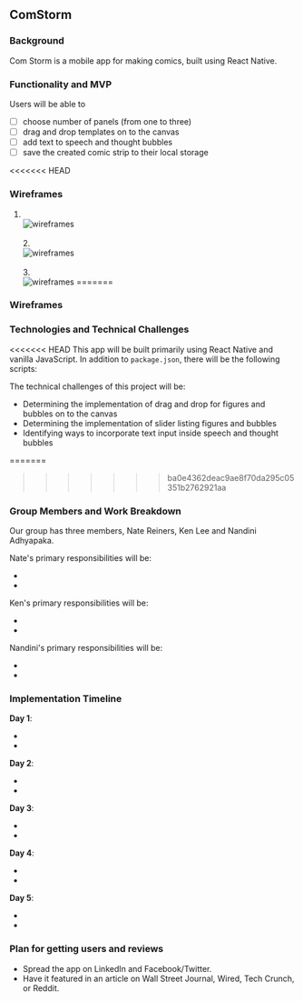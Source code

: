## ComStorm

### Background

Com Storm is a mobile app for making comics, built using React Native.

### Functionality and MVP

Users will be able to

- [ ] choose number of panels (from one to three)
- [ ] drag and drop templates on to the canvas
- [ ] add text to speech and thought bubbles
- [ ] save the created comic strip to their local storage

<<<<<<< HEAD

### Wireframes

1. <br />![wireframes](docs/wireframes/splash_page.png) <br />
<br /> 2. <br /> ![wireframes](docs/wireframes/form1.png) <br />
<br />3. <br /> ![wireframes](docs/wireframes/form2.png)
=======
### Wireframes

### Technologies and Technical Challenges

<<<<<<< HEAD
This app will be built primarily using React Native and vanilla JavaScript. In addition to `package.json`, there will be the following scripts:

The technical challenges of this project will be:

- Determining the implementation of drag and drop for figures and bubbles on to the canvas
- Determining the implementation of slider listing figures and bubbles
- Identifying ways to incorporate text input inside speech and thought bubbles

=======
>>>>>>> ba0e4362deac9ae8f70da295c05351b2762921aa
### Group Members and Work Breakdown

Our group has three members, Nate Reiners, Ken Lee and Nandini Adhyapaka.

Nate's primary responsibilities will be:

-
-

Ken's primary responsibilities will be:

-
-

Nandini's primary responsibilities will be:

-
-

### Implementation Timeline

**Day 1**:

-
-

**Day 2**:

-
-

**Day 3**:

-
-

**Day 4**:

-
-

**Day 5**:

-
-

### Plan for getting users and reviews

- Spread the app on LinkedIn and Facebook/Twitter.
- Have it featured in an article on Wall Street Journal, Wired, Tech Crunch, or Reddit.
<!-- -
- -->
